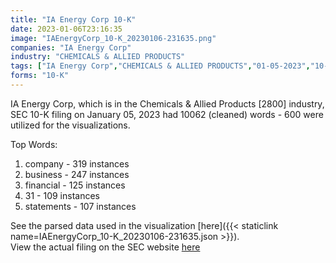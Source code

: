 ```yaml
---
title: "IA Energy Corp 10-K"
date: 2023-01-06T23:16:35
image: "IAEnergyCorp_10-K_20230106-231635.png"
companies: "IA Energy Corp"
industry: "CHEMICALS & ALLIED PRODUCTS"
tags: ["IA Energy Corp","CHEMICALS & ALLIED PRODUCTS","01-05-2023","10-K"]
forms: "10-K"
---
```

IA Energy Corp, which is in the Chemicals & Allied Products [2800] industry, SEC 10-K filing on January 05, 2023 had 10062 (cleaned) words - 600 were utilized for the visualizations.

Top Words:
1. company - 319 instances
2. business - 247 instances
3. financial - 125 instances
4. 31 - 109 instances
5. statements - 107 instances


See the parsed data used in the visualization [here]({{< staticlink name=IAEnergyCorp_10-K_20230106-231635.json >}}).  
View the actual filing on the SEC website [here](https://www.sec.gov/Archives/edgar/data/1673431/0001096906-23-000016.txt)